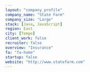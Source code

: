```yaml
---
layout: "company_profile"
company_name: "State Farm"
company_size: "Large"
stack: [Java, JavaScript]
region: East
city: [Tempe]
client_work: false
recruiter: false
overview: "Insurance"
fa: "fa-home"
startup: false
website: "http://www.statefarm.com"
---
```


